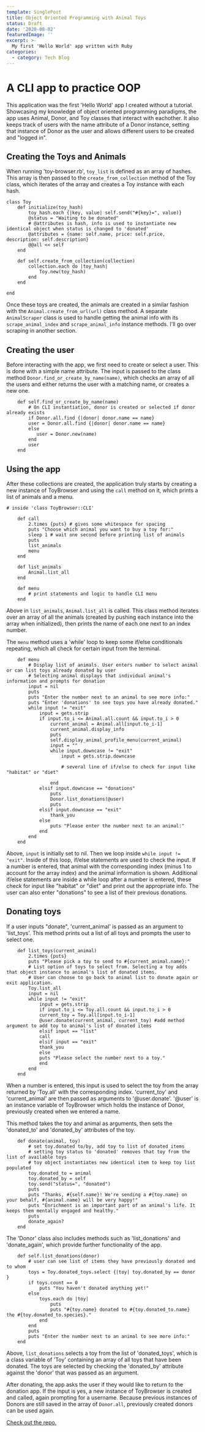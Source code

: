 ```yaml
---
template: SinglePost
title: Object Oriented Programming with Animal Toys
status: Draft
date: '2020-08-02'
featuredImage: ''
excerpt: >-
  My first 'Hello World' app written with Ruby
categories:
  - category: Tech Blog
---
```

# A CLI app to practice OOP

This application was the first 'Hello World' app I created without a tutorial. Showcasing my knowledge of object oriented programming paradigms, the app uses Animal, Donor, and Toy classes that interact with eachother. It also keeps track of users with the name attribute of a Donor instance, setting that instance of Donor as the user and allows different users to be created and "logged in".

## Creating the Toys and Animals

When running 'toy-browser.rb', `toy_list` is defined as an array of hashes. This array is then passed to the `create_from_collection` method of the Toy class, which iterates of the array and creates a Toy instance with each hash. 

```
class Toy
    def initialize(toy_hash)
        toy_hash.each {|key, value| self.send("#{key}=", value)}
        @status = "Waiting to be donated"
        # @attributes is hash, info is used to instantiate new identical object when status is changed to 'donated'
        @attributes = {name: self.name, price: self.price, description: self.description}
        @@all << self
    end

    def self.create_from_collection(collection)
        collection.each do |toy_hash| 
            Toy.new(toy_hash)
        end
    end

end
```

Once these toys are created, the animals are created in a similar fashion with the `Animal.create_from_url(url)` class method. A separate `AnimalScraper` class is used to handle getting the animal info with its `scrape_animal_index` and `scrape_animal_info` instance methods. I'll go over scraping in another section.

## Creating the user

Before interacting with the app, we first need to create or select a user. This is done with a simple name attribute. The input is passed to the class method `Donor.find_or_create_by_name(name)`, which checks an array of all the users and either returns the user with a matching name, or creates a new one.

```
    def self.find_or_create_by_name(name)
        # On CLI instantiation, donor is created or selected if donor already exists
        if Donor.all.find {|donor| donor.name == name}
        user = Donor.all.find {|donor| donor.name == name}
        else
           user = Donor.new(name)
        end 
        user 
    end
```


## Using the app

After these collections are created, the application truly starts by creating a new instance of ToyBrowser and using the `call` method on it, which prints a list of animals and a menu.

```
# inside 'class ToyBrowser::CLI'

    def call
        2.times {puts} # gives some whitespace for spacing 
        puts "Choose which animal you want to buy a toy for:"
        sleep 1 # wait one second before printing list of animals
        puts
        list_animals 
        menu
    end 

    def list_animals
        Animal.list_all
    end

    def menu
        # print statements and logic to handle CLI menu
    end

```

Above in `list_animals`, `Animal.list_all` is called. This class method iterates over an array of all the animals (created by pushing each instance into the array when initialized), then prints the name of each one next to an index number.

The `menu` method uses a 'while' loop to keep some if/else conditionals repeating, which all check for certain input from the terminal.

```
    def menu
        # Display list of animals. User enters number to select animal or can list toys already donated by user
        # Selecting animal displays that individual animal's information and prompts for donation
        input = nil
        puts
        puts "Enter the number next to an animal to see more info:"
        puts "Enter 'donations' to see toys you have already donated."
        while input != "exit"
            input = gets.strip
            if input.to_i <= Animal.all.count && input.to_i > 0  
                current_animal = Animal.all[input.to_i-1]
                current_animal.display_info
                puts
                self.display_animal_profile_menu(current_animal)
                input = "" 
                while input.downcase != "exit"
                    input = gets.strip.downcase

                    # several line of if/else to check for input like "habitat" or "diet"
                    
                end
            elsif input.downcase == "donations"
                puts
                Donor.list_donations(@user)
                puts
            elsif input.downcase == "exit"
                thank_you 
            else 
                puts "Please enter the number next to an animal:"
            end 
        end
    end 
```

Above, `input` is initially set to nil. Then we loop inside `while input != "exit"`. Inside of this loop, if/else statements are used to check the input. If a number is entered, that animal with the corresponding index (minus 1 to account for the array index) and the animal information is shown. Additional if/else statements are inside a while loop after a number is entered, these check for input like "habitat" or "diet" and print out the appropriate info. The user can also enter "donations" to see a list of their previous donations.

## Donating toys

If a user inputs "donate", 'current_animal' is passed as an argument to 'list_toys'. This method prints out a list of all toys and prompts the user to select one.

```
    def list_toys(current_animal)
        2.times {puts}
        puts "Please pick a toy to send to #{current_animal.name}:"
        # List option of toys to select from. Selecting a toy adds that object instance to animal's list of donated items.
        # User can choose to go back to animal list to donate again or exit application.
        Toy.list_all
        input = nil
        while input != "exit"
            input = gets.strip
            if input.to_i <= Toy.all.count && input.to_i > 0
            current_toy = Toy.all[input.to_i-1]
            @user.donate(current_animal, current_toy) #add method argument to add toy to animal's list of donated items
            elsif input == "list"
            call 
            elsif input == "exit"
            thank_you 
            else
            puts "Please select the number next to a toy."
            end
        end
    end
```

When a number is entered, this input is used to select the toy from the array returned by 'Toy.all' with the corresponding index. 'current_toy' and 'current_animal' are then passed as arguments to '@user.donate'. '@user' is an instance variable of ToyBrowser which holds the instance of Donor, previously created when we entered a name.

This method takes the toy and animal as arguments, then sets the 'donated_to' and 'donated_by' attributes of the toy.

```
    def donate(animal, toy)
        # set toy.donated to/by, add toy to list of donated items
        # setting toy status to 'donated' removes that toy from the list of available toys
        # toy object instantiates new identical item to keep toy list populated
        toy.donated_to = animal
        toy.donated_by = self 
        toy.send("status=", "donated")
        puts
        puts "Thanks, #{self.name}! We're sending a #{toy.name} on your behalf, #{animal.name} will be very happy!"
        puts "Enrichment is an important part of an animal's life. It keeps them mentally engaged and healthy."
        puts
        donate_again?
    end
```

The 'Donor' class also includes methods such as 'list_donations' and 'donate_again', which provide further functionality of the app. 

```
    def self.list_donations(donor)
        # user can see list of items they have previously donated and to whom
        toys = Toy.donated_toys.select {|toy| toy.donated_by == donor }
        if toys.count == 0
            puts "You haven't donated anything yet!" 
        else 
            toys.each do |toy| 
                puts
                puts "#{toy.name} donated to #{toy.donated_to.name} the #{toy.donated_to.species}." 
            end
        end
        puts
        puts "Enter the number next to an animal to see more info:"
    end
```
Above, `list_donations` selects a toy from the list of 'donated_toys', which is a class variable of 'Toy' containing an array of all toys that have been donated. The toys are selected by checking the 'donated_by' attribute against the 'donor' that was passed as an argument. 

After donating, the app asks the user if they would like to return to the donation app. If the input is yes, a new instance of ToyBrowser is created and called, again prompting for a username. Because previous instances of Donors are still saved in the array of `Donor.all`, previously created donors can be used again.

[Check out the repo.](https://github.com/bigcatplichta/cli-animal-toy-browser)
